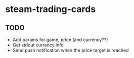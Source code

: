 # steam-trading-cards

## TODO
* Add params for game, price (and currency??)
* Get stdout currency info
* Send push notification when the price target is reached
